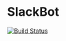 # SlackBot

[![Build Status](https://travis-ci.org/cps847-group06/SlackBot.svg?branch=master)](https://travis-ci.org/cps847-group06/SlackBot)
